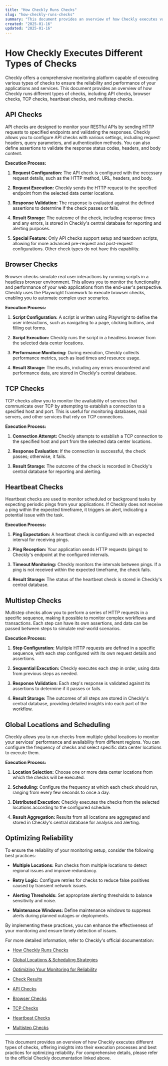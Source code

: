 ```yaml
---
title: "How Checkly Runs Checks"
slug: "how-checkly-runs-checks"
summary: "This document provides an overview of how Checkly executes various types of checks, including API checks, browser checks, TCP checks, heartbeat checks, and multistep checks. It explains the execution process for each check type, discusses global locations and scheduling, and offers best practices for optimizing reliability."
created: "2025-01-16"
updated: "2025-01-16"
---
```

# How Checkly Executes Different Types of Checks

Checkly offers a comprehensive monitoring platform capable of executing various types of checks to ensure the reliability and performance of your applications and services. This document provides an overview of how Checkly runs different types of checks, including API checks, browser checks, TCP checks, heartbeat checks, and multistep checks.

## API Checks

API checks are designed to monitor your RESTful APIs by sending HTTP requests to specified endpoints and validating the responses. Checkly allows you to configure API checks with various settings, including request headers, query parameters, and authentication methods. You can also define assertions to validate the response status codes, headers, and body content.

**Execution Process:**

1. **Request Configuration:** The API check is configured with the necessary request details, such as the HTTP method, URL, headers, and body.

2. **Request Execution:** Checkly sends the HTTP request to the specified endpoint from the selected data center locations.

3. **Response Validation:** The response is evaluated against the defined assertions to determine if the check passes or fails.

4. **Result Storage:** The outcome of the check, including response times and any errors, is stored in Checkly's central database for reporting and alerting purposes.

5. **Special Feature:** Only API checks support setup and teardown scripts, allowing for more advanced pre-request and post-request configurations. Other check types do not have this capability.

## Browser Checks

Browser checks simulate real user interactions by running scripts in a headless browser environment. This allows you to monitor the functionality and performance of your web applications from the end-user's perspective. Checkly uses the Playwright framework to execute browser checks, enabling you to automate complex user scenarios.

**Execution Process:**

1. **Script Configuration:** A script is written using Playwright to define the user interactions, such as navigating to a page, clicking buttons, and filling out forms.

2. **Script Execution:** Checkly runs the script in a headless browser from the selected data center locations.

3. **Performance Monitoring:** During execution, Checkly collects performance metrics, such as load times and resource usage.

4. **Result Storage:** The results, including any errors encountered and performance data, are stored in Checkly's central database.

## TCP Checks

TCP checks allow you to monitor the availability of services that communicate over TCP by attempting to establish a connection to a specified host and port. This is useful for monitoring databases, mail servers, and other services that rely on TCP connections.

**Execution Process:**

1. **Connection Attempt:** Checkly attempts to establish a TCP connection to the specified host and port from the selected data center locations.

2. **Response Evaluation:** If the connection is successful, the check passes; otherwise, it fails.

3. **Result Storage:** The outcome of the check is recorded in Checkly's central database for reporting and alerting.

## Heartbeat Checks

Heartbeat checks are used to monitor scheduled or background tasks by expecting periodic pings from your applications. If Checkly does not receive a ping within the expected timeframe, it triggers an alert, indicating a potential issue with the task.

**Execution Process:**

1. **Ping Expectation:** A heartbeat check is configured with an expected interval for receiving pings.

2. **Ping Reception:** Your application sends HTTP requests (pings) to Checkly's endpoint at the configured intervals.

3. **Timeout Monitoring:** Checkly monitors the intervals between pings. If a ping is not received within the expected timeframe, the check fails.

4. **Result Storage:** The status of the heartbeat check is stored in Checkly's central database.

## Multistep Checks

Multistep checks allow you to perform a series of HTTP requests in a specific sequence, making it possible to monitor complex workflows and transactions. Each step can have its own assertions, and data can be passed between steps to simulate real-world scenarios.

**Execution Process:**

1. **Step Configuration:** Multiple HTTP requests are defined in a specific sequence, with each step configured with its own request details and assertions.

2. **Sequential Execution:** Checkly executes each step in order, using data from previous steps as needed.

3. **Response Validation:** Each step's response is validated against its assertions to determine if it passes or fails.

4. **Result Storage:** The outcomes of all steps are stored in Checkly's central database, providing detailed insights into each part of the workflow.

## Global Locations and Scheduling

Checkly allows you to run checks from multiple global locations to monitor your services' performance and availability from different regions. You can configure the frequency of checks and select specific data center locations to execute them.

**Execution Process:**

1. **Location Selection:** Choose one or more data center locations from which the checks will be executed.

2. **Scheduling:** Configure the frequency at which each check should run, ranging from every few seconds to once a day.

3. **Distributed Execution:** Checkly executes the checks from the selected locations according to the configured schedule.

4. **Result Aggregation:** Results from all locations are aggregated and stored in Checkly's central database for analysis and alerting.

## Optimizing Reliability

To ensure the reliability of your monitoring setup, consider the following best practices:

- **Multiple Locations:** Run checks from multiple locations to detect regional issues and improve redundancy.

- **Retry Logic:** Configure retries for checks to reduce false positives caused by transient network issues.

- **Alerting Thresholds:** Set appropriate alerting thresholds to balance sensitivity and noise.

- **Maintenance Windows:** Define maintenance windows to suppress alerts during planned outages or deployments.

By implementing these practices, you can enhance the effectiveness of your monitoring and ensure timely detection of issues.

For more detailed information, refer to Checkly's official documentation:

- [How Checkly Runs Checks](https://www.checklyhq.com/docs/monitoring/)

- [Global Locations & Scheduling Strategies](https://www.checklyhq.com/docs/monitoring/global-locations/)

- [Optimizing Your Monitoring for Reliability](https://www.checklyhq.com/docs/monitoring/optimizing-reliability/)

- [Check Results](https://www.checklyhq.com/docs/monitoring/check-results/)

- [API Checks](https://www.checklyhq.com/docs/api-checks/)

- [Browser Checks](https://www.checklyhq.com/docs/browser-checks/)

- [TCP Checks](https://www.checklyhq.com/docs/tcp-checks/)

- [Heartbeat Checks](https://www.checklyhq.com/docs/heartbeat-checks/)

- [Multistep Checks](https://www.checklyhq.com/docs/multistep-checks/)

---

This document provides an overview of how Checkly executes different types of checks, offering insights into their execution processes and best practices for optimizing reliability. For comprehensive details, please refer to the official Checkly documentation linked above.

